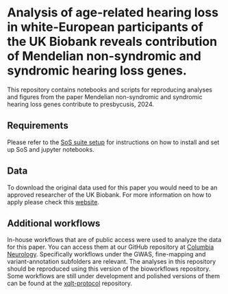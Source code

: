 # Analysis of age-related hearing loss in white-European participants of the UK Biobank reveals contribution of Mendelian non-syndromic and syndromic hearing loss genes. 

This repository contains notebooks and scripts for reproducing analyses and figures from the paper Mendelian non-syndromic and syndromic hearing loss genes contribute to presbycusis, 2024.

## Requirements

Please refer to the [SoS suite setup](https://wanggroup.org/orientation/jupyter-setup) for instructions on how to install and set up SoS and jupyter notebooks.

## Data

To download the original data used for this paper you would need to be an approved researcher of the UK Biobank. For more information on how to apply please check this [website](https://www.ukbiobank.ac.uk/enable-your-research/apply-for-access).

## Additional workflows

In-house workflows that are of public access were used to analyze the data for this paper. You can access them at our GitHub repository at [Columbia Neurology](https://github.com/cumc/bioworkflows). Specifically workflows under the GWAS, fine-mapping and variant-annotation subfolders are relevant. The analyses in this repository should be reproduced using this version of the bioworkflows repository. Some workflows are still under development and polished versions of them can be found at the [xqlt-protocol](https://github.com/cumc/xqtl-protocol/tree/main) repository.
